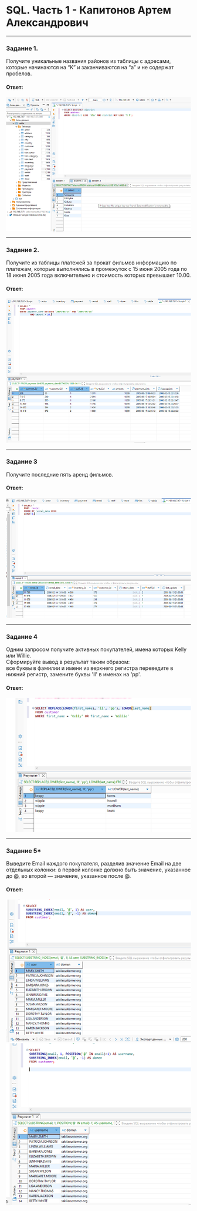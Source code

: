 # SQL. Часть 1 - Капитонов Артем Александрович





---

### Задание 1.  
Получите уникальные названия районов из таблицы с адресами, которые начинаются на “K” и заканчиваются на “a” и не содержат пробелов.  
#### Ответ: 
![L1_1](https://github.com/Artem-K16git/Homeworks/blob/main/SQL/SQL_part1/images/L1.png)  


 

---

### Задание 2.   
Получите из таблицы платежей за прокат фильмов информацию по платежам, которые выполнялись в промежуток с 15 июня 2005 года по 18 июня 2005 года включительно и стоимость которых превышает 10.00.
#### Ответ:  
![L2_1](https://github.com/Artem-K16git/Homeworks/blob/main/SQL/SQL_part1/images/L2.png)   


---


### Задание 3  
Получите последние пять аренд фильмов. 
#### Ответ:  
![L3](https://github.com/Artem-K16git/Homeworks/blob/main/SQL/SQL_part1/images/L3.png) 



---  

### Задание 4
Одним запросом получите активных покупателей, имена которых Kelly или Willie.  
Сформируйте вывод в результат таким образом:  
все буквы в фамилии и имени из верхнего регистра переведите в нижний регистр,
замените буквы 'll' в именах на 'pp'.
#### Ответ:
![L4](https://github.com/Artem-K16git/Homeworks/blob/main/SQL/SQL_part1/images/L4.png) 

---

### Задание 5*
Выведите Email каждого покупателя, разделив значение Email на две отдельных колонки: в первой колонке должно быть значение, указанное до @, во второй — значение, указанное после @.
#### Ответ:
![L5_1](https://github.com/Artem-K16git/Homeworks/blob/main/SQL/SQL_part1/images/L5_1.png)
![L5](https://github.com/Artem-K16git/Homeworks/blob/main/SQL/SQL_part1/images/L5.png)

